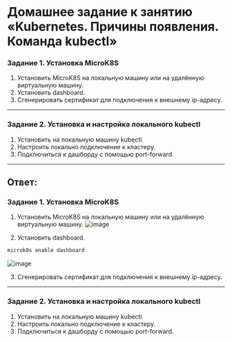 # Домашнее задание к занятию «Kubernetes. Причины появления. Команда kubectl»

### Задание 1. Установка MicroK8S

1. Установить MicroK8S на локальную машину или на удалённую виртуальную машину.
2. Установить dashboard.
3. Сгенерировать сертификат для подключения к внешнему ip-адресу.

------

### Задание 2. Установка и настройка локального kubectl
1. Установить на локальную машину kubectl.
2. Настроить локально подключение к кластеру.
3. Подключиться к дашборду с помощью port-forward.

------
## Ответ:

### Задание 1. Установка MicroK8S

1. Установить MicroK8S на локальную машину или на удалённую виртуальную машину.
![image](https://github.com/askarpoff/kuber_ex1/assets/108946489/e77c715b-5e43-4175-b6e2-6e02ad270fb8)

2. Установить dashboard.
```bash
microk8s enable dashboard
```
![image](https://github.com/askarpoff/kuber_ex1/assets/108946489/3ec0ea3e-9088-4e63-9569-40d11730a081)

3. Сгенерировать сертификат для подключения к внешнему ip-адресу.

------

### Задание 2. Установка и настройка локального kubectl
1. Установить на локальную машину kubectl.
2. Настроить локально подключение к кластеру.
3. Подключиться к дашборду с помощью port-forward.
